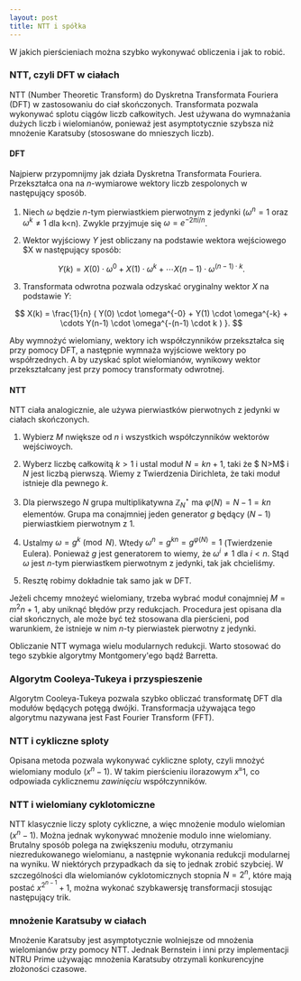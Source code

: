 ```yaml
---
layout: post
title: NTT i spółka
---
```


W jakich pierścieniach można szybko wykonywać obliczenia i jak to robić.


### NTT, czyli DFT w ciałach

NTT (Number Theoretic Transform) do Dyskretna Transformata Fouriera (DFT) w zastosowaniu do ciał skończonych.
Transformata pozwala wykonywać splotu ciągów liczb całkowitych. Jest używana do wymnażania dużych liczb
i wielomianów, ponieważ jest asymptotycznie szybsza niż mnożenie Karatsuby (stososwane do mnieszych liczb).

#### DFT

Najpierw przypomnijmy jak działa Dyskretna Transformata Fouriera. Przekształca ona na $n$-wymiarowe wektory liczb
zespolonych w następujący sposób.

1. Niech $\omega$ będzie $n$-tym pierwiastkiem pierwotnym z jedynki ($\omega^n=1$ oraz $\omega^k \neq 1$ dla k<n).
  Zwykle przyjmuje się $\omega = e^{-2\pi i/n}$.

2. Wektor wyjściowy $Y$ jest obliczany na podstawie wektora wejściowego $X w następujący sposób:

$$ Y(k) = X(0) \cdot \omega^{0} + X(1) \cdot \omega^{k} + \cdots X(n-1) \cdot \omega^{(n-1) \cdot k}. $$

3. Transformata odwrotna pozwala odzyskać oryginalny wektor $X$ na podstawie $Y$:

$$ X(k) = \frac{1}{n} ( Y(0) \cdot \omega^{-0} + Y(1) \cdot \omega^{-k} + \cdots Y(n-1) \cdot \omega^{-(n-1) \cdot k ) }. $$

Aby wymnożyć wielomiany, wektory ich współczynników przekształca się przy pomocy DFT, a następnie wymnaża wyjściowe wektory po
współrzednych. A by uzyskać splot wielomianów, wynikowy wektor przekształcany jest przy pomocy transformaty odwrotnej.

#### NTT

NTT ciała analogicznie, ale używa pierwiastków pierwotnych z jedynki w ciałach skończonych.

1. Wybierz $M$ nwiększe od $n$ i wszystkich współczynników wektorów wejściwoych.

2. Wyberz liczbę całkowitą $k>1$ i ustal moduł $N = kn+1$, taki że $ N>M$ i $N$ jest liczbą pierwszą. Wiemy z Twierdzenia
Dirichleta, że taki moduł istnieje dla pewnego $k$.

3. Dla pierwszego $N$ grupa multiplikatywna $\mathbb{Z}_N^{\star}$ ma $\varphi(N)=N-1=kn$ elementów. Grupa ma conajmniej jeden
generator $g$ będący $(N-1)$ pierwiastkiem pierwotnym z 1.

4. Ustalmy $\omega = g^k \pmod{N}$. Wtedy $\omega^n = g^{kn} = g^{\varphi(N)} = 1$ (Twierdzenie Eulera). Ponieważ $g$ jest generatorem
to wiemy, że $\omega^i \neq 1$ dla $i<n$. Stąd $\omega$ jest $n$-tym pierwiastkem pierwotnym z jedynki, tak jak chcieliśmy.

5. Resztę robimy dokładnie tak samo jak w DFT.

Jeżeli chcemy mnożeyć wielomiany, trzeba wybrać moduł conajmniej $M=m^2n+1$, aby uniknąć błędów przy redukcjach.
Procedura jest opisana dla ciał skończnych, ale może być też stosowana dla pierścieni, pod warunkiem, że istnieje w nim
$n$-ty pierwiastek pierwotny z jedynki.

Obliczanie NTT wymaga wielu modularnych redukcji. Warto stosować do tego szybkie algorytmy Montgomery'ego bądź Barretta.

### Algorytm Cooleya-Tukeya i przyspieszenie

Algorytm Cooleya-Tukeya pozwala szybko obliczać transformatę DFT dla modułów będących potęgą dwójki. Transformacja używająca
tego algorytmu nazywana jest Fast Fourier Transform (FFT).

### NTT i cykliczne sploty

Opisana metoda pozwala wykonywać cykliczne sploty, czyli mnożyć wielomiany modulo $(x^n-1)$. W takim pierścieniu ilorazowym
$x^ \equiv 1$, co odpowiada cyklicznemu *zawinięciu* współczynników.

### NTT i wielomiany cyklotomiczne

NTT klasycznie liczy sploty cykliczne, a więc mnożenie modulo wielomian $(x^n-1)$. Można jednak wykonywać mnożenie modulo
inne wielomiany. Brutalny sposób polega na zwiększeniu modułu, otrzymaniu niezredukowanego wielomianu, a następnie
wykonania redukcji modularnej na wyniku. W niektórych przypadkach da się to jednak zrobić szybciej. W szczególności
dla wielomianów cyklotomicznych stopnia $N=2^n$, które mają postać $x^{2^{n-1}}+1$, można wykonać szybkawersję transformacji
stosując następujący trik.

### mnożenie Karatsuby w ciałach

Mnożenie Karatsuby jest asymptotycznie wolniejsze od mnożenia wielomianów przy pomocy NTT. Jednak Bernstein i inni
przy implementacji NTRU Prime używając mnożenia Karatsuby otrzymali konkurencyjne złożoności czasowe.
